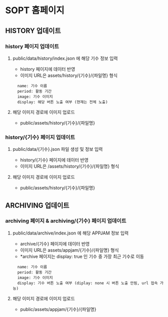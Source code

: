 # SOPT 홈페이지


## HISTORY 업데이트
### history 페이지 업데이트
1. public/data/history/index.json 에 해당 기수 정보 입력
    - history 페이지에 데이터 반영
    - 이미지 URL은 assets/history/{기수}/{파일명} 형식
    ```
      name: 기수 이름
      period: 활동 기간
      image: 기수 이미지
      display: 해당 버튼 노출 여부 (현재는 전체 노출)
    ```
  
2. 해당 이미지 경로에 이미지 업로드
    - public/assets/history/{기수}/{파일명}

  
### history/{기수} 페이지 업데이트
1. public/data/{기수}.json 파일 생성 및 정보 입력
    - history/{기수} 페이지에 데이터 반영
    - 이미지 URL은 /assets/history/{기수}/{파일명} 형식

2. 해당 이미지 경로에 이미지 업로드
    - public/assets/history/{기수}/{파일명}


## ARCHIVING 업데이트
### archiving 페이지 & archiving/{기수} 페이지 업데이트
1. public/data/archive/index.json 에 해당 APPJAM 정보 입력
    - archive/{기수} 페이지에 데이터 반영
    - 이미지 URL은 assets/appjam/{기수}/{파일명} 형식
    - *archive 페이지는 display: true 인 기수 중 가장 최근 기수로 이동
    ```
      name: 기수 이름
      period: 활동 기간
      image: 기수 이미지
      display: 기수 버튼 노출 여부 (diplay: none 시 버튼 노출 안됨, url 접속 가능)
    ```

2. 해당 이미지 경로에 이미지 업로드
    - public/assets/appjam/{기수}/{파일명}
